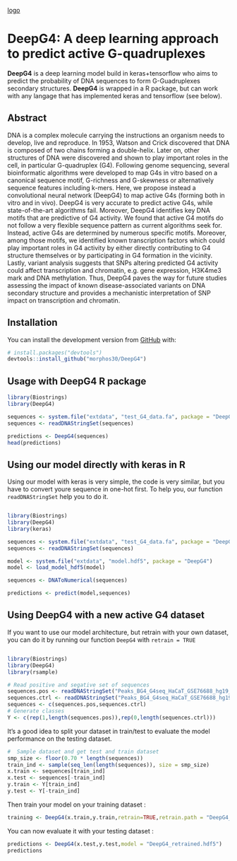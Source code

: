 
<!-- README.md is generated from README.Rmd. Please edit that file -->

[logo](logo.svg)

# **DeepG4**: A deep learning approach to predict active G-quadruplexes

<!-- badges: start -->

<!-- badges: end -->

**DeepG4** is a deep learning model build in keras+tensorflow who aims
to predict the probability of DNA sequences to form G-Guadruplexes
secondary structures. **DeepG4** is wrapped in a R package, but can work
with any langage that has implemented keras and tensorflow (see below).

## Abstract

DNA is a complex molecule carrying the instructions an organism needs to
develop, live and reproduce. In 1953, Watson and Crick discovered that
DNA is composed of two chains forming a double-helix. Later on, other
structures of DNA were discovered and shown to play important roles in
the cell, in particular G-quadruplex (G4). Following genome sequencing,
several bioinformatic algorithms were developed to map G4s in vitro
based on a canonical sequence motif, G-richness and G-skewness or
alternatively sequence features including k-mers. Here, we propose
instead a convolutional neural network (DeepG4) to map active G4s
(forming both in vitro and in vivo). DeepG4 is very accurate to predict
active G4s, while state-of-the-art algorithms fail. Moreover, DeepG4
identifies key DNA motifs that are predictive of G4 activity. We found
that active G4 motifs do not follow a very flexible sequence pattern as
current algorithms seek for. Instead, active G4s are determined by
numerous specific motifs. Moreover, among those motifs, we identified
known transcription factors which could play important roles in G4
activity by either directly contributing to G4 structure themselves or
by participating in G4 formation in the vicinity. Lastly, variant
analysis suggests that SNPs altering predicted G4 activity could affect
transcription and chromatin, e.g. gene expression, H3K4me3 mark and DNA
methylation. Thus, DeepG4 paves the way for future studies assessing the
impact of known disease-associated variants on DNA secondary structure
and provides a mechanistic interpretation of SNP impact on transcription
and chromatin.

## Installation

You can install the development version from
[GitHub](https://github.com/) with:

``` r
# install.packages("devtools")
devtools::install_github("morphos30/DeepG4")
```

## Usage with DeepG4 R package

``` r
library(Biostrings)
library(DeepG4)

sequences <- system.file("extdata", "test_G4_data.fa", package = "DeepG4")
sequences <- readDNAStringSet(sequences)

predictions <- DeepG4(sequences)
head(predictions)
```

## Using our model directly with keras in R

Using our model with keras is very simple, the code is very similar, but
you have to convert youre sequence in one-hot first. To help you, our
function `readDNAStringSet` help you to do it.

``` r

library(Biostrings)
library(DeepG4)
library(keras)

sequences <- system.file("extdata", "test_G4_data.fa", package = "DeepG4")
sequences <- readDNAStringSet(sequences)

model <- system.file("extdata", "model.hdf5", package = "DeepG4")
model <- load_model_hdf5(model)

sequences <- DNAToNumerical(sequences)

predictions <- predict(model,sequences)
```

## Using DeepG4 with a new active G4 dataset

If you want to use our model architecture, but retrain with your own
dataset, you can do it by running our function `DeepG4` with `retrain =
TRUE`

``` r

library(Biostrings)
library(DeepG4)
library(rsample)

# Read positive and segative set of sequences 
sequences.pos <- readDNAStringSet("Peaks_BG4_G4seq_HaCaT_GSE76688_hg19_201b.Fa")
sequences.ctrl <- readDNAStringSet("Peaks_BG4_G4seq_HaCaT_GSE76688_hg19_201b_Ctrl_gkmSVM.Fa")
sequences <- c(sequences.pos,sequences.ctrl)
# Generate classes
Y <- c(rep(1,length(sequences.pos)),rep(0,length(sequences.ctrl)))
```

It’s a good idea to split your dataset in train/test to evaluate the
model performance on the testing dataset.

``` r
#  Sample dataset and get test and train dataset
smp_size <- floor(0.70 * length(sequences))
train_ind <- sample(seq_len(length(sequences)), size = smp_size)
x.train <- sequences[train_ind]
x.test <- sequences[-train_ind]
y.train <- Y[train_ind]
y.test <- Y[-train_ind]
```

Then train your model on your training dataset
:

``` r
training <- DeepG4(x.train,y.train,retrain=TRUE,retrain.path = "DeepG4_retrained.hdf5")
```

You can now evaluate it with your testing dataset :

``` r
predictions <- DeepG4(x.test,y.test,model = "DeepG4_retrained.hdf5")
predictions
```
